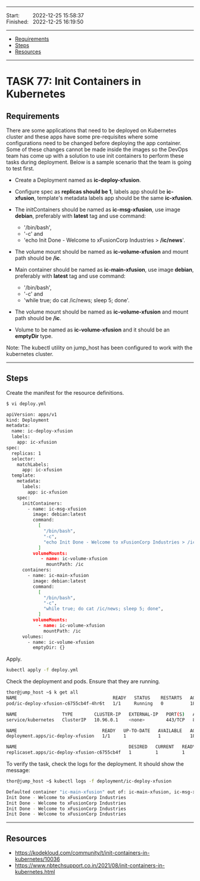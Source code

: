 
------------------------------

Start: &nbsp;&nbsp;&nbsp;&nbsp;&nbsp;&nbsp;&nbsp;&nbsp;2022-12-25 15:58:37  
Finished: &nbsp;&nbsp;2022-12-25 16:19:50

------------------------------

- [Requirements](#requirements)
- [Steps](#steps)
- [Resources](#resources)

------------------------------

# TASK 77: Init Containers in Kubernetes

## Requirements

There are some applications that need to be deployed on Kubernetes cluster and these apps have some pre-requisites where some configurations need to be changed before deploying the app container. Some of these changes cannot be made inside the images so the DevOps team has come up with a solution to use init containers to perform these tasks during deployment. Below is a sample scenario that the team is going to test first.

- Create a Deployment named as **ic-deploy-xfusion**.

- Configure spec as **replicas should be 1**, labels app should be **ic-xfusion**, template's metadata labels app should be the same **ic-xfusion**.

- The initContainers should be named as **ic-msg-xfusion**, use image **debian**, preferably with **latest** tag and use command:

  - '/bin/bash', 
  - '-c' and 
  - 'echo Init Done - Welcome to xFusionCorp Industries > **/ic/news**'. 
  
- The volume mount should be named as **ic-volume-xfusion** and mount path should be **/ic**.

- Main container should be named as **ic-main-xfusion**, use image **debian**, preferably with **latest** tag and use command:

  - '/bin/bash',
  - '-c' and 
  - 'while true; do cat /ic/news; sleep 5; done'. 
  
- The volume mount should be named as **ic-volume-xfusion** and mount path should be **/ic**.

- Volume to be named as **ic-volume-xfusion** and it should be an **emptyDir** type.

Note: The kubectl utility on jump_host has been configured to work with the kubernetes cluster.

------------------------------

## Steps

Create the manifest for the resource definitions.

```bash
$ vi deploy.yml 

apiVersion: apps/v1
kind: Deployment
metadata:
  name: ic-deploy-xfusion
  labels:
    app: ic-xfusion
spec:
  replicas: 1
  selector:
    matchLabels:
      app: ic-xfusion
  template:
    metadata:
      labels:
        app: ic-xfusion
    spec:
      initContainers:
        - name: ic-msg-xfusion
          image: debian:latest
          command:
            [
              "/bin/bash",
              "-c",
              "echo Init Done - Welcome to xFusionCorp Industries > /ic/news",
            ]
          volumeMounts:
             - name: ic-volume-xfusion
               mountPath: /ic
      containers:
        - name: ic-main-xfusion
          image: debian:latest
          command:
            [
              "/bin/bash",
              "-c",
              "while true; do cat /ic/news; sleep 5; done",
            ]
          volumeMounts:
            - name: ic-volume-xfusion
              mountPath: /ic
      volumes:
        - name: ic-volume-xfusion
          emptyDir: {}              
```

Apply. 

```bash
kubectl apply -f deploy.yml
```

Check the deployment and pods. Ensure that they are running.

```bash
thor@jump_host ~$ k get all
NAME                                    READY   STATUS    RESTARTS   AGE
pod/ic-deploy-xfusion-c6755cb4f-4hr6t   1/1     Running   0          18s

NAME                 TYPE        CLUSTER-IP   EXTERNAL-IP   PORT(S)   AGE
service/kubernetes   ClusterIP   10.96.0.1    <none>        443/TCP   8m2s

NAME                                READY   UP-TO-DATE   AVAILABLE   AGE
deployment.apps/ic-deploy-xfusion   1/1     1            1           18s

NAME                                          DESIRED   CURRENT   READY   AGE
replicaset.apps/ic-deploy-xfusion-c6755cb4f   1         1         1       18s
```

To verify the task, check the logs for the deployment. It should show the message:

```bash
thor@jump_host ~$ kubectl logs -f deployment/ic-deploy-xfusion

Defaulted container "ic-main-xfusion" out of: ic-main-xfusion, ic-msg-xfusion (init)
Init Done - Welcome to xFusionCorp Industries
Init Done - Welcome to xFusionCorp Industries
Init Done - Welcome to xFusionCorp Industries
Init Done - Welcome to xFusionCorp Industries
```

------------------------------

## Resources

- https://kodekloud.com/community/t/init-containers-in-kubernetes/10036
- https://www.nbtechsupport.co.in/2021/08/init-containers-in-kubernetes.html